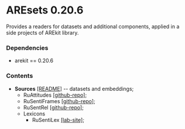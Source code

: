 # AREsets 0.20.6

Provides a readers for datasets and additional components, applied in a side projects of 
AREkit library.  

### Dependencies

* arekit == 0.20.6 
    
### Contents

* **Sources** [[README]](contrib/source/README.md) -- datasets and embeddings;
    * RuAttitudes [[github-repo]](https://github.com/nicolay-r/RuAttitudes);
    * RuSentiFrames [[github-repo]](https://github.com/nicolay-r/RuSentiFrames);
    * RuSentRel [[github-repo]](https://github.com/nicolay-r/RuSentRel);
    * Lexicons
        * RuSentiLex [[lab-site]](https://www.labinform.ru/pub/rusentilex/index.htm);

